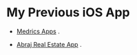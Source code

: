 # My Previous iOS App

* [Medrics Apps](https://github.com/muhammadalkhalaf/My-Previous-Apps/blob/master/medrics-apps.md) . 

* [Abraj Real Estate App](https://github.com/muhammadalkhalaf/My-Previous-Apps/blob/master/Abraj-Real-Estate.md) .
